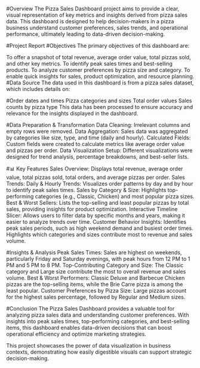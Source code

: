 #Overview
The Pizza Sales Dashboard project aims to provide a clear, visual representation of key metrics and insights derived from pizza sales data. This dashboard is designed to help decision-makers in a pizza business understand customer preferences, sales trends, and operational performance, ultimately leading to data-driven decision-making.

#Project Report
#Objectives
The primary objectives of this dashboard are:

To offer a snapshot of total revenue, average order value, total pizzas sold, and other key metrics.
To identify peak sales times and best-selling products.
To analyze customer preferences by pizza size and category.
To enable quick insights for sales, product optimization, and resource planning.
#Data Source
The data used in this dashboard is from a pizza sales dataset, which includes details on:

#Order dates and times
Pizza categories and sizes
Total order values
Sales counts by pizza type
This data has been processed to ensure accuracy and relevance for the insights displayed in the dashboard.

#Data Preparation & Transformation
Data Cleaning: Irrelevant columns and empty rows were removed.
Data Aggregation: Sales data was aggregated by categories like size, type, and time (daily and hourly).
Calculated Fields: Custom fields were created to calculate metrics like average order value and pizzas per order.
Data Visualization Setup: Different visualizations were designed for trend analysis, percentage breakdowns, and best-seller lists.

#📊 Key Features
Sales Overview: Displays total revenue, average order value, total pizzas sold, total orders, and average pizzas per order.
Sales Trends:
Daily & Hourly Trends: Visualizes order patterns by day and by hour to identify peak sales times.
Sales by Category & Size: Highlights top-performing categories (e.g., Classic, Chicken) and most popular pizza sizes.
Best & Worst Sellers: Lists the top-selling and least popular pizzas by total sales, providing insights for product optimization.
Interactive Timeline Slicer: Allows users to filter data by specific months and years, making it easier to analyze trends over time.
Customer Behavior Insights:
Identifies peak sales periods, such as high weekend demand and busiest order times.
Highlights which categories and sizes contribute most to revenue and sales volume.

#Insights & Analysis
Peak Sales Times: Sales are highest on weekends, particularly Friday and Saturday evenings, with peak hours from 12 PM to 1 PM and 5 PM to 8 PM.
Top-Contributing Category and Size: The Classic category and Large size contribute the most to overall revenue and sales volume.
Best & Worst Performers: Classic Deluxe and Barbecue Chicken pizzas are the top-selling items, while the Brie Carre pizza is among the least popular.
Customer Preferences by Pizza Size: Large pizzas account for the highest sales percentage, followed by Regular and Medium sizes.

#Conclusion
The Pizza Sales Dashboard provides a valuable tool for analyzing pizza sales data and understanding customer preferences. With insights into peak sales times, top-performing categories, and best-selling items, this dashboard enables data-driven decisions that can boost operational efficiency and optimize marketing strategies.

This project showcases the power of data visualization in business contexts, demonstrating how easily digestible visuals can support strategic decision-making.

